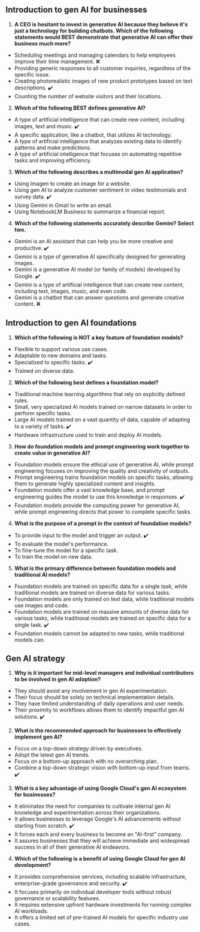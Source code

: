 ## Introduction to gen AI for businesses

1. **A CEO is hesitant to invest in generative AI because they believe it's just a technology for building chatbots. Which of the following statements would BEST demonstrate that generative AI can offer their business much more?**

- Scheduling meetings and managing calendars to help employees improve their time management. ❌
- Providing generic responses to all customer inquiries, regardless of the specific issue.
- Creating photorealistic images of new product prototypes based on text descriptions. ✔️
- Counting the number of website visitors and their locations.

2. **Which of the following BEST defines generative AI?**

- A type of artificial intelligence that can create new content, including images, text and music. ✔️
- A specific application, like a chatbot, that utilizes AI technology.
- A type of artificial intelligence that analyzes existing data to identify patterns and make predictions.
- A type of artificial intelligence that focuses on automating repetitive tasks and improving efficiency.

3. **Which of the following describes a multimodal gen AI application?**

- Using Imagen to create an image for a website.
- Using gen AI to analyze customer sentiment in video testimonials and survey data. ✔️
- Using Gemini in Gmail to write an email.
- Using NotebookLM Business to summarize a financial report.

4. **Which of the following statements accurately describe Gemini? Select two.**

- Gemini is an AI assistant that can help you be more creative and productive. ✔️
- Gemini is a type of generative AI specifically designed for generating images.
- Gemini is a generative AI model (or family of models) developed by Google. ✔️
- Gemini is a type of artificial intelligence that can create new content, including text, images, music, and even code.
- Gemini is a chatbot that can answer questions and generate creative content. ❌

## Introduction to gen AI foundations

1. **Which of the following is NOT a key feature of foundation models?**

- Flexible to support various use cases.
- Adaptable to new domains and tasks.
- Specialized to specific tasks. ✔️
- Trained on diverse data.

2. **Which of the following best defines a foundation model?**

- Traditional machine learning algorithms that rely on explicitly defined rules.
- Small, very specialized AI models trained on narrow datasets in order to perform specific tasks.
- Large AI models trained on a vast quantity of data, capable of adapting to a variety of tasks. ✔️
- Hardware infrastructure used to train and deploy AI models.

3. **How do foundation models and prompt engineering work together to create value in generative AI?**

- Foundation models ensure the ethical use of generative AI, while prompt engineering focuses on improving the quality and creativity of outputs.
- Prompt engineering trains foundation models on specific tasks, allowing them to generate highly specialized content and insights.
- Foundation models offer a vast knowledge base, and prompt engineering guides the model to use this knowledge in responses. ✔️
- Foundation models provide the computing power for generative AI, while prompt engineering directs that power to complete specific tasks.

4. **What is the purpose of a prompt in the context of foundation models?**

- To provide input to the model and trigger an output. ✔️
- To evaluate the model's performance.
- To fine-tune the model for a specific task.
- To train the model on new data.

5. **What is the primary difference between foundation models and traditional AI models?**

- Foundation models are trained on specific data for a single task, while traditional models are trained on diverse data for various tasks.
- Foundation models are only trained on text data, while traditional models use images and code.
- Foundation models are trained on massive amounts of diverse data for various tasks, while traditional models are trained on specific data for a single task. ✔️
- Foundation models cannot be adapted to new tasks, while traditional models can.

## Gen AI strategy

1. **Why is it important for mid-level managers and individual contributors to be involved in gen AI adoption?**

- They should avoid any involvement in gen AI experimentation.
- Their focus should be solely on technical implementation details.
- They have limited understanding of daily operations and user needs.
- Their proximity to workflows allows them to identify impactful gen AI solutions. ✔️

2. **What is the recommended approach for businesses to effectively implement gen AI?**

- Focus on a top-down strategy driven by executives.
- Adopt the latest gen AI trends.
- Focus on a bottom-up approach with no overarching plan.
- Combine a top-down strategic vision with bottom-up input from teams. ✔️

3. **What is a key advantage of using Google Cloud's gen AI ecosystem for businesses?**

- It eliminates the need for companies to cultivate internal gen AI knowledge and experimentation across their organizations.
- It allows businesses to leverage Google's AI advancements without starting from scratch. ✔️
- It forces each and every business to become an "AI-first" company.
- It assures businesses that they will achieve immediate and widespread success in all of their generative AI endeavors.

4. **Which of the following is a benefit of using Google Cloud for gen AI development?**

- It provides comprehensive services, including scalable infrastructure, enterprise-grade governance and security. ✔️
- It focuses primarily on individual developer tools without robust governance or scalability features.
- It requires extensive upfront hardware investments for running complex AI workloads.
- It offers a limited set of pre-trained AI models for specific industry use cases.
